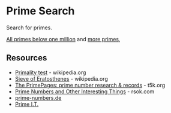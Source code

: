 # Prime Search
Search for primes.

[All primes below one million](https://data.kennethjorgensen.com/primes/primes-00.txt)
and [more primes](https://data.kennethjorgensen.com/primes/primes.html),

## Resources

* [Primality test](https://en.wikipedia.org/wiki/Primality_test) - wikipedia.org
* [Sieve of Eratosthenes](https://en.wikipedia.org/wiki/Sieve_of_Eratosthenes) - wikipedia.org
* [The PrimePages: prime number research & records](https://t5k.org/) - t5k.org
* [Prime Numbers and Other Interesting Things](https://www.rsok.com/~jrm/) - rsok.com
* [prime-numbers.de](https://prime-numbers.de/)
* [Prime I.T.](http://compoasso.free.fr/primelistweb/page/prime/accueil_en.php)
